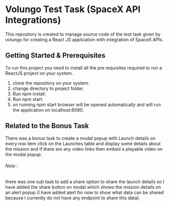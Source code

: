 # Volungo Test Task (SpaceX API Integrations)

This repository is created to manage source code of the test task given by volungo for creating a React JS application with integration of SpaceX APIs.

## Getting Started & Prerequisites

To run this project you need to install all the pre requisites required to run a ReactJS project on your system.

1. clone the repository on your system.
2. change directory to project folder.
3. Run npm install.
4. Run npm start.
5. on running npm start browser will be opened automatically and will run the application on localhost:8080.

## Related to the Bonus Task

There was a bonus task to create a modal popup with Launch details on every row item click on the Launches table and display some details about the mission and if there are any video links then embed a playable video on the modal popup.

###### Note :

there was one sub task to add a share option to share the launch details so I have added the share button on modal which shows the mission details on an alert popup (I have added alert for now to show what data can be shared because I currently do not have any endpoint to share this data).
